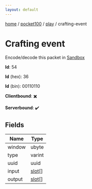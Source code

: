 ```yaml
---
layout: default
---
```


[home](/)  /  [pocket100](/protocol/pocket100)  /  [play](/protocol/pocket100/play)  /  crafting-event

# Crafting event

Encode/decode this packet in [Sandbox](../../../sandbox/pocket100#play.crafting_event)

**Id**: 54

**Id** (hex): 36

**Id** (bin): 00110110

**Clientbound**: ✖️

**Serverbound**: ✔️

## Fields

Name | Type
---|---
window | ubyte
type | varint
uuid | uuid
input | [slot](/protocol/pocket100/types/slot)[]
output | [slot](/protocol/pocket100/types/slot)[]
